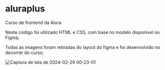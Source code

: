 # aluraplus

Curso de frontend da Alura

Neste código foi utilizado HTML e CSS, com base no modelo disponível no Figma;

Todas as imagens foram retiradas do layout do figma e foi desenvolvido no decorrer do curso;

![Captura de tela de 2024-02-29 00-23-01](https://github.com/matheuscgonzalez/aluraplus/assets/114196055/8954ae11-f53c-47ed-a44e-233135ebe2d1)

